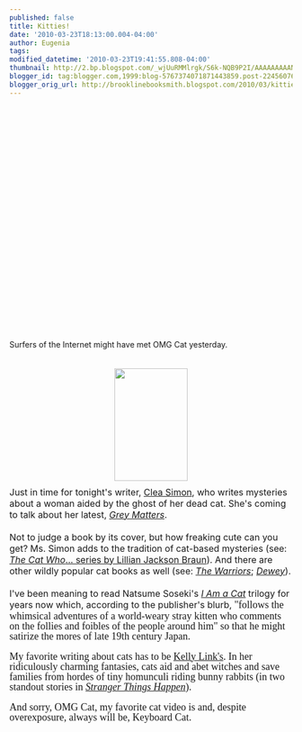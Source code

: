 ```yaml
---
published: false
title: Kitties!
date: '2010-03-23T18:13:00.004-04:00'
author: Eugenia
tags: 
modified_datetime: '2010-03-23T19:41:55.808-04:00'
thumbnail: http://2.bp.blogspot.com/_wjUuRMMlrgk/S6k-NQB9P2I/AAAAAAAAANo/263Zg-fKSZ4/s72-c/Grey_Matters_290.jpg
blogger_id: tag:blogger.com,1999:blog-5767374071871443859.post-2245607631512972737
blogger_orig_url: http://brooklinebooksmith.blogspot.com/2010/03/kitties.html
---
```


<object width="480" height="385"><param name="movie" value="http://www.youtube.com/v/BVrXHOmM56s&amp;hl=en_US&amp;fs=1&amp;"><param name="allowFullScreen" value="true"><param name="allowscriptaccess" value="always"><embed src="http://www.youtube.com/v/BVrXHOmM56s&amp;hl=en_US&amp;fs=1&amp;" type="application/x-shockwave-flash" allowscriptaccess="always" allowfullscreen="true" width="480" height="385"></embed></object><br /><br /><div>Surfers of the Internet might have met OMG Cat yesterday.<br /><div><br /></div><div><br /></div><a onblur="try {parent.deselectBloggerImageGracefully();} catch(e) {}" href="http://2.bp.blogspot.com/_wjUuRMMlrgk/S6k-NQB9P2I/AAAAAAAAANo/263Zg-fKSZ4/s1600-h/Grey_Matters_290.jpg"><img style="display:block; margin:0px auto 10px; text-align:center;cursor:pointer; cursor:hand;width: 130px; height: 200px;" src="http://2.bp.blogspot.com/_wjUuRMMlrgk/S6k-NQB9P2I/AAAAAAAAANo/263Zg-fKSZ4/s200/Grey_Matters_290.jpg" border="0" alt="" id="BLOGGER_PHOTO_ID_5451957221271093090" /></a><span class="Apple-style-span"  style="font-size:large;"><span class="Apple-style-span"  style="font-size:medium;">Just in time for tonight's writer, </span></span><a href="http://www.cleasimon.com/"><span class="Apple-style-span"  style="font-size:medium;">Clea Simon</span></a><span class="Apple-style-span"  style="font-size:medium;">, who writes mysteries about a woman aided by the ghost of her dead cat. She's coming to talk about her latest, </span><i><a href="http://www.cleasimon.com/Grey_Matters.html"><span class="Apple-style-span"  style="font-size:medium;">Grey Matters</span></a></i><span class="Apple-style-span"  style="font-size:medium;">.</span><div><span class="Apple-style-span"  style="font-size:medium;"><br /></span></div><div><span class="Apple-style-span"  style="font-size:medium;">Not to judge a book by its cover, but how freaking cute can you get? Ms. Simon adds to the tradition of cat-based mysteries (see: </span><a href="http://www.blogger.com/Lilian%20Jackson%20Braun"><i><span class="Apple-style-span"  style="font-size:medium;">The Cat Who</span></i><span class="Apple-style-span"  style="font-size:medium;">... series by Lillian Jackson Braun</span></a><span class="Apple-style-span"  style="font-size:medium;">). And there are other wildly popular cat books as well (see: </span><a href="http://www.brooklinebooksmith-shop.com/search/apachesolr_search/warriors+hunter"><i><span class="Apple-style-span"  style="font-size:medium;">The Warriors</span></i></a><span class="Apple-style-span"  style="font-size:medium;">; </span><a href="http://www.brooklinebooksmith-shop.com/book/9780446407410"><i><span class="Apple-style-span"  style="font-size:medium;">Dewey</span></i></a><span class="Apple-style-span"  style="font-size:medium;">). </span></div><div><span class="Apple-style-span"  style="font-size:medium;"><br /></span></div><div><span class="Apple-style-span"  style="font-size:medium;">I've been meaning to read Natsume Soseki's </span><a href="http://www.brooklinebooksmith-shop.com/book/9780804832656"><i><span class="Apple-style-span"  style="font-size:medium;">I Am a Cat</span></i></a><span class="Apple-style-span"  style="font-size:medium;"> trilogy for years now which, according to the publisher's blurb, </span><span class="Apple-style-span"  style="font-family:'times new roman';"><span class="Apple-style-span"  style="font-size:large;">"</span></span><span class="Apple-style-span"  style="  border-collapse: collapse; line-height: 18px; font-family:'Helvetica neue', Helvetica, Arial, Verdana, sans-serif;"><span class="Apple-style-span"  style="font-family:'times new roman';"><span class="Apple-style-span"  style="font-size:large;">follows the whimsical adventures of a world-weary stray kitten who comments on the follies and foibles of the people around him" so that he might satirize the mores of late 19th century Japan. </span></span></span></div><div><span class="Apple-style-span"  style="  border-collapse: collapse; line-height: 18px; font-family:'Helvetica neue', Helvetica, Arial, Verdana, sans-serif;"><span class="Apple-style-span"  style="font-family:'times new roman';"><span class="Apple-style-span"  style="font-size:large;"><br /></span></span></span></div><div><span class="Apple-style-span"  style="  border-collapse: collapse; line-height: 18px; font-family:'Helvetica neue', Helvetica, Arial, Verdana, sans-serif;"><span class="Apple-style-span"  style="font-family:'times new roman';"><span class="Apple-style-span"  style="font-size:large;">My favorite writing about cats has to be </span><a href="http://kellylink.net/"><span class="Apple-style-span"  style="font-size:large;">Kelly Link's</span></a><span class="Apple-style-span"  style="font-size:large;">. In her ridiculously charming fantasies, cats aid and abet witches and save families from hordes of tiny homunculi riding bunny rabbits (in two standout stories in </span><a href="http://www.brooklinebooksmith-shop.com/book/9781931520003"><i><span class="Apple-style-span"  style="font-size:large;">Stranger Things Happen</span></i></a><span class="Apple-style-span"  style="font-size:large;">). </span></span></span></div><div><span class="Apple-style-span"  style="  border-collapse: collapse; line-height: 18px; font-family:'Helvetica neue', Helvetica, Arial, Verdana, sans-serif;"><span class="Apple-style-span"  style="font-family:'times new roman';"><span class="Apple-style-span"  style="font-size:large;"><br /></span></span></span></div><div><span class="Apple-style-span"  style="font-family:'times new roman';"><span class="Apple-style-span"  style="border-collapse: collapse; line-height: 18px; font-size:large;">And sorry, OMG Cat, my favorite cat video is and, despite overexposure, always will be, Keyboard Cat.</span></span></div><div><span class="Apple-style-span"  style="font-family:'times new roman';"><span class="Apple-style-span" style="border-collapse: collapse; line-height: 18px;"><br /></span></span></div><object width="480" height="385"><param name="movie" value="http://www.youtube.com/v/J---aiyznGQ&amp;hl=en_US&amp;fs=1&amp;"><param name="allowFullScreen" value="true"><param name="allowscriptaccess" value="always"><embed src="http://www.youtube.com/v/J---aiyznGQ&amp;hl=en_US&amp;fs=1&amp;" type="application/x-shockwave-flash" allowscriptaccess="always" allowfullscreen="true" width="480" height="385"></embed></object></div>